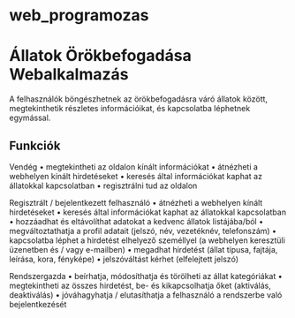 # web_programozas

# Állatok Örökbefogadása Webalkalmazás

A felhasználók böngészhetnek az örökbefogadásra váró állatok között, megtekinthetik részletes információikat, és kapcsolatba léphetnek egymással.

## Funkciók

Vendég
• megtekintheti az oldalon kínált információkat
• átnézheti a webhelyen kínált hirdetéseket
• keresés által információkat kaphat az állatokkal kapcsolatban
• regisztrálni tud az oldalon

Regisztrált / bejelentkezett felhasználó
• átnézheti a webhelyen kínált hirdetéseket
• keresés által információkat kaphat az állatokkal kapcsolatban
• hozzáadhat és eltávolíthat adatokat a kedvenc állatok listájába/ból
• megváltoztathatja a profil adatait (jelszó, név, vezetéknév, telefonszám)
• kapcsolatba léphet a hirdetést elhelyező személlyel (a webhelyen keresztüli üzenetben
és / vagy e-mailben)
• megadhat hirdetést (állat típusa, fajtája, leírása, kora, fényképe)
• jelszóváltást kérhet (elfelejtett jelszó)

Rendszergazda
• beírhatja, módosíthatja és törölheti az állat kategóriákat
• megtekintheti az összes hirdetést, be- és kikapcsolhatja őket (aktiválás, deaktiválás)
• jóváhagyhatja / elutasíthatja a felhasználó a rendszerbe való bejelentkezését
